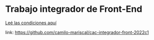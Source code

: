 # Trabajo integrador de Front-End
[Leé las condiciones aquí](https://cac2022c1-fullstackjava-22033.github.io/cac-integrador-front-2022c1/enunciado/enunciado.html)

link: https://github.com/camilo-mariscal/cac-integrador-front-2022c1
